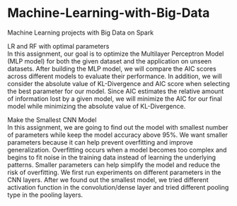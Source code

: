 # Machine-Learning-with-Big-Data
Machine Learning projects with Big Data on Spark

LR and RF with optimal parameters<br />
In this assignment, our goal is to optimize the Multilayer Perceptron Model (MLP model) for both the given dataset and the application on unseen datasets. After building the MLP model, we will compare the AIC scores across different models to evaluate their performance. In addition, we will consider the absolute value of KL-Divergence and AIC score when selecting the best parameter for our model. Since AIC estimates the relative amount of information lost by a given model, we will minimize the AIC for our final model while minimizing the absolute value of KL-Divergence.

Make the Smallest CNN Model<br />
In this assignment, we are going to find out the model with smallest number of parameters while keep the model accuracy above 95%. We want smaller parameters because it can help prevent overfitting and improve generalization. Overfitting occurs when a model becomes too complex and begins to fit noise in the training data instead of learning the underlying patterns. Smaller parameters can help simplify the model and reduce the risk of overfitting. We first run experiments on different parameters in the CNN layers. After we found out the smallest model, we tried different activation function in the convolution/dense layer and tried different pooling type in the pooling layers.
